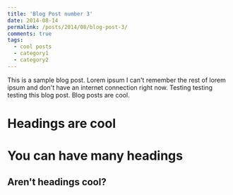 ```yaml
---
title: 'Blog Post number 3'
date: 2014-08-14
permalink: /posts/2014/08/blog-post-3/
comments: true
tags:
  - cool posts
  - category1
  - category2
---
```


This is a sample blog post. Lorem ipsum I can't remember the rest of lorem ipsum and don't have an internet connection right now. Testing testing testing this blog post. Blog posts are cool. 

Headings are cool
======

You can have many headings
======

Aren't headings cool?
------
